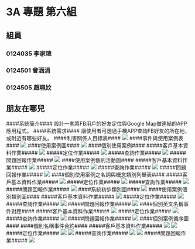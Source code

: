 # 3A 專題 第六組 #
## 組員 ##
### 0124035 李家瑋 ###
### 0124501 曾涵涓 ###
### 0124505 趙珮妏 ###
## 朋友在哪兒 ##
####系統簡介####
設計一套將FB用戶的好友定位與Google Map做連結的APP應用程式。 
####系統需求####
讓使用者可透過手機APP查詢FB好友的所在地，或附近有哪些好友。
####利害關係人目標表####
<img src=https://pbs.twimg.com/media/B1CkkWcCEAEB0JZ.jpg>
####事件與使用案例表####
<img src=https://pbs.twimg.com/media/B1CkkhNCIAE9Ve6.jpg>
####使用案例圖####
<img src=https://pbs.twimg.com/media/B0hQUVRCEAIXhkz.jpg>
####個別使用案例####
#####客戶基本資料作業#####
<img src=https://pbs.twimg.com/media/B1Cjy8tCEAEN6Fw.jpg>
#####定位作業#####
<img src=https://pbs.twimg.com/media/B1Cjy9NCYAEStwS.jpg>
#####查詢作業#####
<img src=https://pbs.twimg.com/media/B1CjzCICEAMDbAC.jpg>
#####問題回報作業#####
<img src=https://pbs.twimg.com/media/B1CjzCnCUAA_ixu.jpg>
####使用案例個別活動圖####
#####客戶基本資料作業#####
<img src=https://pbs.twimg.com/media/B0hQUgPCMAAPxHD.jpg>
#####定位作業#####
<img src=https://pbs.twimg.com/media/B0hQUgRCUAApdLQ.jpg>
#####查詢作業#####
<img src=https://pbs.twimg.com/media/B0hRTWGCEAATxRy.jpg:large>
#####問題回報作業#####
<img src=https://pbs.twimg.com/media/B1CpqW8CYAAxVBi.jpg>
####個別使用案例之名詞與概念類別列舉表####
#####客戶基本資料作業#####
<img src=https://pbs.twimg.com/media/B1Cj7JsCEAEsGFi.jpg>
#####定位作業#####
<img src=https://pbs.twimg.com/media/B1Cj7XaCYAAmwX4.jpg>
#####查詢作業#####
<img src=https://pbs.twimg.com/media/B1Cj7UyCMAAe1bO.jpg>
#####問題回報作業#####
<img src=https://pbs.twimg.com/media/B1CpqLzCAAAZzv2.jpg>
####系統初步類別圖####
<img src="https://pbs.twimg.com/media/B1CqE7PCMAAJ8vz.jpg:large">
####使用案例個別類別圖####
#####客戶基本資料作業#####
<img src=https://pbs.twimg.com/media/B1CkMRtCcAAZSRF.jpg>
#####定位作業#####
<img src=https://pbs.twimg.com/media/B1CkMiuCcAAImmf.jpg>
#####查詢作業#####
<img src=https://pbs.twimg.com/media/B1CkMoWCcAAPtHJ.jpg>
#####問題回報作業#####
<img src=https://pbs.twimg.com/media/B1CkMrHCcAAJUj_.jpg>
####個別英文名稱事件對應####
#####客戶基本資料作業#####
<img src=https://pbs.twimg.com/media/B1CkDP4CIAEBxMX.jpg>
#####定位作業#####
<img src=https://pbs.twimg.com/media/B1CkDi0CcAATLZP.jpg>
#####查詢作業#####
<img src=https://pbs.twimg.com/media/B1CkDoaCQAESdnC.jpg>
#####問題回報作業#####
<img src=https://pbs.twimg.com/media/B1CkDoHCQAAJCST.jpg>
####個別案例循序圖####
####個別名稱事件合約####
#####客戶基本資料作業#####
<img src=https://pbs.twimg.com/media/B1CkgU9CMAAA_jv.jpg>
<img src=https://pbs.twimg.com/media/B1CkgntCMAI5bn_.jpg>
#####定位作業#####
<img src=https://pbs.twimg.com/media/B1Ckgn1CMAEy__V.jpg>
<img src=https://pbs.twimg.com/media/B1CkgntCUAI9OYv.jpg>
#####查詢作業#####
<img src=https://pbs.twimg.com/media/B1CkZBvCYAAri5i.jpg>
<img src=https://pbs.twimg.com/media/B1CkY_GCcAAzKAi.jpg>
#####問題回報作業#####
<img src=https://pbs.twimg.com/media/B1CkZBuCcAQp2Td.jpg>
